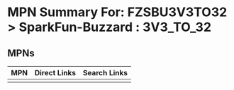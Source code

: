 



# MPN Summary For: FZSBU3V3TO32 > SparkFun-Buzzard : 3V3_TO_32

## MPNs
  

|MPN|Direct Links|Search Links|
| :--- | :--- | :--- |
||||
